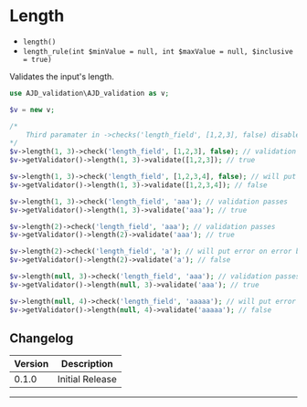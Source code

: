 # Length

- `length()`
- `length_rule(int $minValue = null, int $maxValue = null, $inclusive = true)`

Validates the input's length.

```php
use AJD_validation\AJD_validation as v;

$v = new v;

/*
	Third paramater in ->checks('length_field', [1,2,3], false) disables auto array checking
*/
$v->length(1, 3)->check('length_field', [1,2,3], false); // validation passes
$v->getValidator()->length(1, 3)->validate([1,2,3]); // true

$v->length(1, 3)->check('length_field', [1,2,3,4], false); // will put error on error bag
$v->getValidator()->length(1, 3)->validate([1,2,3,4]); // false

$v->length(1, 3)->check('length_field', 'aaa'); // validation passes
$v->getValidator()->length(1, 3)->validate('aaa'); // true

$v->length(2)->check('length_field', 'aaa'); // validation passes
$v->getValidator()->length(2)->validate('aaa'); // true

$v->length(2)->check('length_field', 'a'); // will put error on error bag
$v->getValidator()->length(2)->validate('a'); // false

$v->length(null, 3)->check('length_field', 'aaa'); // validation passes
$v->getValidator()->length(null, 3)->validate('aaa'); // true

$v->length(null, 4)->check('length_field', 'aaaaa'); // will put error on error bag
$v->getValidator()->length(null, 4)->validate('aaaaa'); // false

```

## Changelog

Version | Description
--------|-------------
  0.1.0 | Initial Release

***
